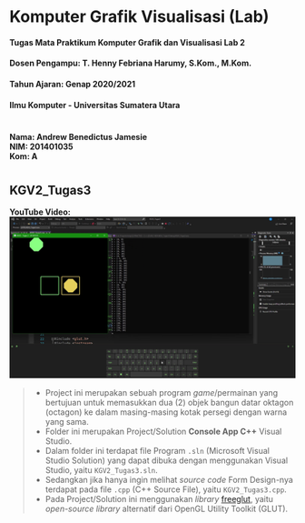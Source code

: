 # Komputer Grafik Visualisasi (Lab)
#### Tugas Mata Praktikum Komputer Grafik dan Visualisasi Lab 2
#### Dosen Pengampu: T. Henny Febriana Harumy, S.Kom., M.Kom.
#### Tahun Ajaran: Genap 2020/2021
#### Ilmu Komputer - Universitas Sumatera Utara

# 
**Nama: Andrew Benedictus Jamesie**  
**NIM: 201401035**  
**Kom: A**  

# 
## KGV2_Tugas3
**YouTube Video:**  
[![KGV2_Tugas3_035](Screenshot/KGV2_Tugas3_035.png)](https://youtu.be/6XggcW_I7hM "KGV2_Tugas3_035")
> - Project ini merupakan sebuah program _game_/permainan yang bertujuan untuk memasukkan dua (2) objek bangun datar oktagon (octagon) ke dalam masing-masing kotak persegi dengan warna yang sama.
> - Folder ini merupakan Project/Solution **Console App C++** Visual Studio.
> - Dalam folder ini terdapat file Program `.sln` (Microsoft Visual Studio Solution) yang dapat dibuka dengan menggunakan Visual Studio, yaitu `KGV2_Tugas3.sln`.
> - Sedangkan jika hanya ingin melihat _source code_ Form Design-nya terdapat pada file `.cpp` (C++ Source File), yaitu `KGV2_Tugas3.cpp`.
> - Pada Project/Solution ini menggunakan _library_ [freeglut](http://freeglut.sourceforge.net "The Free OpenGL Utility Toolkit"), yaitu _open-source library_ alternatif dari OpenGL Utility Toolkit (GLUT).
